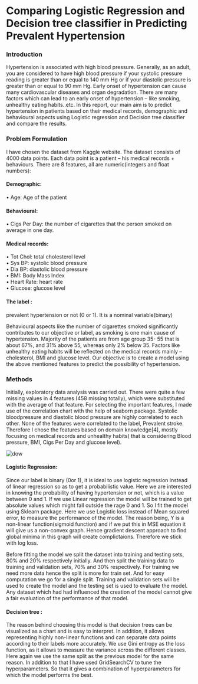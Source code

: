 
# **Comparing Logistic Regression and Decision tree classifier in Predicting Prevalent Hypertension**
### Introduction
Hypertension is associated with high blood pressure. Generally, as an adult, you are considered to 
have high blood pressure if your systolic pressure reading is greater than or equal to 140 mm Hg or if 
your diastolic pressure is greater than or equal to 90 mm Hg. Early onset of hypertension can 
cause many cardiovascular diseases and organ degradation. There are many factors which can lead to 
an early onset of hypertension – like smoking, unhealthy eating habits..etc. In this report, our main 
aim is to predict hypertension in patients based on their medical records, demographic and
behavioural aspects using Logistic regression and Decision tree classifier and compare the results.
### Problem Formulation
I have chosen the dataset from Kaggle website. The dataset consists of 4000 data points. Each data 
point is a patient – his medical records + behaviours. There are 8 features, all are numeric(integers 
and float numbers): 
#### Demographic:
• Age: Age of the patient
#### Behavioural:
• Cigs Per Day: the number of cigarettes that the person smoked on average in one day. 
#### Medical records:
• Tot Chol: total cholesterol level   
• Sys BP: systolic blood pressure   
• Dia BP: diastolic blood pressure   
• BMI: Body Mass Index   
• Heart Rate: heart rate   
• Glucose: glucose level  
#### The label :  
prevalent hypertension or not (0 or 1). It is a nominal variable(binary)    

Behavioural aspects like the number of cigarettes smoked significantly contributes to our objective or 
label, as smoking is one main cause of hypertension. Majority of the patients are from age group 35-
55 that is about 67%, and 31% above 55, whereas only 2% below 35. Factors like unhealthy eating habits will be reflected on the medical records mainly – cholesterol, 
BMI and glucose level. Our objective is to create a model using the above mentioned features to 
predict the possibility of hypertension.  

### Methods
Initially, exploratory data analysis was carried out. There were quite a few missing values in 4 
features (458 missing totally), which were substituted with the average of that feature. For selecting 
the important features, I made use of the correlation chart with the help of seaborn package. Systolic 
bloodpressure and diastolic blood pressure are highly correlated to each other. None of the features 
were correlated to the label, Prevalent stroke. Therefore I chose the features based on domain 
knowledge[4], mostly focusing on medical records and unhealthy habits( that is considering Blood 
pressure, BMI, Cigs Per Day and glucose level).  

![dow](https://user-images.githubusercontent.com/103304121/162563561-ecccbff7-b536-4a54-a184-2d83fb565153.png)  

#### Logistic Regression:  
Since our label is binary (0or 1), it is ideal to use logistic regression instead of linear regression so as 
to get a probabilistic value. Here we are interested in knowing the probability of having hypertension
or not, which is a value between 0 and 1. If we use Linear regression the model will be trained to get 
absolute values which might fall outside the rage 0 and 1. So I fit the model using Sklearn package.
Here we use Logistic loss instead of Mean squared error, to measure the performance of the model. 
The reason being, Y is a non-linear function(sigmoid function) and if we put this in MSE equation it 
will give us a non-convex graph. Hence gradient descent approach to find global minima in this graph 
will create complictaions. Therefore we stick with log loss.

Before fitting the model we split the dataset into training and testing sets, 80% and 20% respectively
initially. And then split the training data to training and validation sets, 70% and 30% respectively.
For training we need more data hence the split is more for train set. And for easy computation we go
for a single split. Training and validation sets will be used to create the model and the testing set is
used to evaluate the model. Any dataset which had had influenced the creation of the model cannot
give a fair evaluation of the performance of that model.  

#### Decision tree :
The reason behind choosing this model is that decision trees can be visualized as a chart and is easy to
interpret. In addition, it allows representing highly non-linear functions and can separate data points
according to their labels more accurately.
We use Gini entropy as the loss function, as it allows to measure the variance across the different 
classes. Here again we use the same split as the previous model for the same reason. In addition to 
that I have used GridSearchCV to tune the hyperparameters. So that it gives a combination of 
hyperparameters for which the model performs the best.
